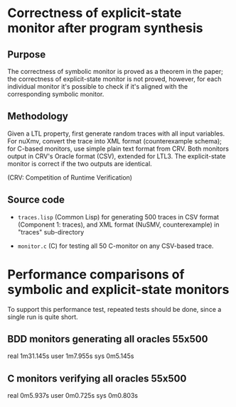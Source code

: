# Correctness of explicit-state monitor after program synthesis

## Purpose

The correctness of symbolic monitor is proved as a theorem in
the paper; the correctness of explicit-state monitor is not proved,
however, for each individual monitor it's possible to check if it's
aligned with the corresponding symbolic monitor.

## Methodology

Given a LTL property, first generate random traces with all
input variables. For nuXmv, convert the trace into XML format
(counterexample schema); for C-based monitors, use simple plain text
format from CRV. Both monitors output in CRV's Oracle format (CSV),
extended for LTL3. The explicit-state monitor is correct if the two
outputs are identical.

(CRV: Competition of Runtime Verification)

## Source code

 - `traces.lisp` (Common Lisp) for generating 500 traces in CSV format
   (Component 1: traces), and XML format (NuSMV, counterexample) in
   "traces" sub-directory

 - `monitor.c` (C) for testing all 50 C-monitor on any CSV-based trace.

# Performance comparisons of symbolic and explicit-state monitors

To support this performance test, repeated tests should be done, since
a single run is quite short.

## BDD monitors generating all oracles 55x500

real	1m31.145s
user	1m7.955s
sys	0m5.145s

## C monitors verifying all oracles 55x500

real	0m5.937s
user	0m0.725s
sys	0m0.803s
